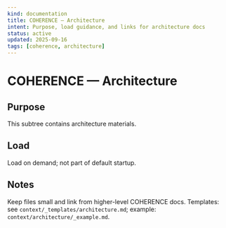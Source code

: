 ```yaml
---
kind: documentation
title: COHERENCE — Architecture
intent: Purpose, load guidance, and links for architecture docs
status: active
updated: 2025-09-16
tags: [coherence, architecture]
---
```


# COHERENCE — Architecture

## Purpose
This subtree contains architecture materials.

## Load
Load on demand; not part of default startup.

## Notes
Keep files small and link from higher-level COHERENCE docs.
Templates: see `context/_templates/architecture.md`; example: `context/architecture/_example.md`.
